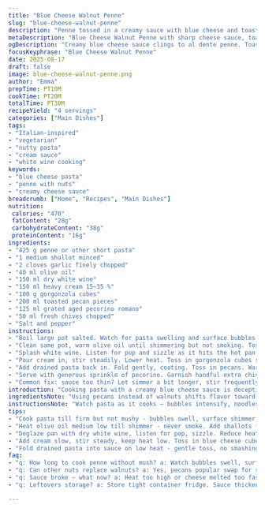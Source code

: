 ```yaml
---
title: "Blue Cheese Walnut Penne"
slug: "blue-cheese-walnut-penne"
description: "Penne tossed in a creamy sauce with blue cheese and toasted walnuts. White wine deglazes sautéed shallots and garlic, melding into a rich cream base. Fresh chives and aged Parmesan add fresh and nutty layers. Variations include swapping blue cheese for gorgonzola and walnuts for toasted pecans. Quick al dente pasta enriched with a sharp, melting cheese sauce that clings luxuriously. Sharp, nutty, herbaceous contrast keeps it lively. Simple pantry staples transform into something robust. Uses visual and tactile cues over strict timing. No eggs, vegetarian friendly. Serves 4 hungry diners."
metaDescription: "Blue Cheese Walnut Penne with sharp cheese sauce, toasted nuts, white wine, and fresh chives. Rich creamy texture meets nutty crunch in Italian-inspired pasta dish."
ogDescription: "Creamy blue cheese sauce clings to al dente penne. Toasted pecans or walnuts add crunch. White wine and chives bring sharp acidity and fresh herb layers."
focusKeyphrase: "Blue Cheese Walnut Penne"
date: 2025-08-17
draft: false
image: blue-cheese-walnut-penne.png
author: "Emma"
prepTime: PT10M
cookTime: PT20M
totalTime: PT30M
recipeYield: "4 servings"
categories: ["Main Dishes"]
tags:
- "Italian-inspired"
- "vegetarian"
- "nutty pasta"
- "cream sauce"
- "white wine cooking"
keywords:
- "blue cheese pasta"
- "penne with nuts"
- "creamy cheese sauce"
breadcrumb: ["Home", "Recipes", "Main Dishes"]
nutrition: 
 calories: "470"
 fatContent: "28g"
 carbohydrateContent: "38g"
 proteinContent: "16g"
ingredients:
- "425 g penne or other short pasta"
- "1 medium shallot minced"
- "2 cloves garlic finely chopped"
- "40 ml olive oil"
- "150 ml dry white wine"
- "150 ml heavy cream 15–35 %"
- "100 g gorgonzola cubes"
- "200 ml toasted pecan pieces"
- "125 ml grated aged pecorino romano"
- "50 ml fresh chives chopped"
- "Salt and pepper"
instructions:
- "Boil large pot salted. Watch for pasta swelling and surface bubbles — toss in penne. Stir immediately to avoid stickiness. Cook till firm but tender, about 10–12 minutes, bite test your ally. Drain, toss with small drizzle of oil, stir to coat. Keeps pasta loose while awaiting sauce."
- "Clean same pot, warm olive oil until shimmering but not smoking. Toss shallots in. Stir gently; soft translucence signals readiness. Add garlic, stir carefully, just until aroma rises. Overcooked? Bitter. Season lightly with salt and pepper now."
- "Splash white wine. Listen for pop and sizzle as it hits the hot pan. Stir, reduce heat a little. Simmer to near dryness; watch liquid coat the pan bottom. One minute tops to avoid overpowering acidity."
- "Pour cream in, stir steadily. Lower heat. Toss in gorgonzola cubes slowly, stir until melted but not grainy. Melt process delicate; too fierce heat breaks fats — cream breaks, sauce separates. Adjust heat accordingly."
- "Add drained pasta back in. Fold gently, coating. Toss in pecans. Warm through 3–4 minutes. Watch for sauce thickening, clinging to noodles. Final taste check; balance salt and pepper. Chives last — stir in just before plating, preserve fresh brightness."
- "Serve with generous sprinkle of pecorino. Garnish handful extra chives if you’re feeling extra herbal punch."
- "Common fix: sauce too thin? Let simmer a bit longer, stir frequently. Sauce too thick? Splash more cream or white wine. Missing acidity? Add squeeze lemon juice or splash more wine after cream melts. Nuts can be toasted ahead or quick dry pan — watch for nutty aroma, not burnt."
introduction: "Cooking pasta with a creamy blue cheese sauce is deceptively simple but easy to tangle. I’ve learned that the balance between melting the cheese gently and making sure the pasta stays al dente makes or breaks it. Walnuts add crunch and nuttiness that snaps against the creamy sauce; switching for pecans gives a warmer, sweeter tone. Wine cuts the richness with acid, but too much leaves bitterness. I lean heavily on visuals and smells — shallots translucent, garlic fragrant but not browned, wine reduced to a glossy sheen on the pan. Toss sauce while warm, hold off chives ’til the last moment to keep that sharp punch intact. Taking shortcuts on timing ends in gloppy mess or undercooked pasta. Failure = sogginess or grainy sauce. Success = a tangle of creamy, sharp, nutty, and fresh bites. My go-to comfort dish with a decent bite and good texture interplay."
ingredientsNote: "Using pecans instead of walnuts shifts flavor toward sweeter nuttiness and makes chopping easier. Feel free to swap gorgonzola or Stilton for stronger or milder blue cheese; each has distinct melt behaviors — softer blue cheese melts quickly but can separate if overheated. Higher fat cream keeps sauce stable. Shallots bring gentler sweetness than onions, but onions work if you’re scrappy, cooking them a bit longer till softened. Olive oil doesn’t have to be fancy but mustn’t smoke — burning olive oil overpowers aroma. White wine should be dry; avoid sweet wines that clash with blue cheese. Chives go in last for brightness and sharp herbal contrast. Parmigiano reggiano replacement? Pecorino romano gives tang and salt punch. Salt sauce carefully as blue cheese and cheese add plenty. Toast nuts in dry pan on medium; watch and stir often — smell marks doneness better than time. Partial to cooking the pasta and sauce in same pot — less washing, leftover starch thickens sauce slightly."
instructionsNote: "Watch pasta as it cooks — bubbles intensify, noodles swell, texture firms but still has bite. Drain and oil immediately to prevent sticking. Use same pan for sauce to harness residual fond flavor from shallots. Shallots translucent with softened color means they’ve lost sharpness without browning. Garlic releases fragrance fast; too much cooking turns bitter. Wine reduction seen as loss of volume, increased sheen on bottom — don’t over boil or burnt edge bitterness creeps in. Melt blue cheese gently; temperature key to avoid graininess or separation for creamy coating. Folding pasta and nuts in sauce on low heat ensures even distribution and temperature without crushing pasta. Adjust salt and pepper at the end — salt too early can stiffen cheese sauce or overshoot saltiness. Storing leftovers? Sauce thickens a lot — loosen with splash cream or milk, reheat gently waving off high heat. Final garnish adds visual and taste layer — fresh herbs warm quickly; if added too early, they wilt and dry out. No eggs means you can skip worrying about curdling, but mixture sensitive to temperature and stirring rhythm. Think moderation in heat, gentle folding. I learned the hard way — hauling pasta out early ruins the mouthfeel, letting it stand in sauce too long turns mush."
tips:
- "Cook pasta till firm but not mushy - bubbles swell, surface shimmer. Drain fast, toss with little oil right away. Prevent clumps; starch sticky but not gluey. Watch closely, rely on feel not clock. Drain doesn't equal done, bite tests always backup."
- "Heat olive oil medium low till shimmer - never smoke. Add shallots first, stir gentle till translucent and soft, no browning that turns bitter. Garlic next, short stir till fragrant not dark. Aroma signals done stage, cooking too long makes sharp bitterness creep in fast."
- "Deglaze pan with dry white wine, listen for pop, sizzle. Reduce heat slightly to simmer. Let wine reduce almost dry - thin layer, glossy bottom visible. Too long burns acidity; too little leaves harsh sharp flavor. One minute tops after bubbling starts is sweet spot worked out by smell and sheen."
- "Add cream slow, stir steady, keep heat low. Toss in blue cheese cubes gently, melt just till smooth but not grainy. Watch for fat break - sauce separates if heat too high or rushed stirring. Cream fat percentage critical; higher fat steadies sauce, too low risks curdling."
- "Fold drained pasta into sauce on low heat - gentle toss, no smashing. Add toasted nuts last for crunchy burst, warm through 3-4 minutes. Sauce thickens, clings to noodles, texture shifts. Reserve chives for final stir-in, preserves fresh sharpness over heat loss."
faq:
- "q: How long to cook penne without mush? a: Watch bubbles swell, surface change; texture still firm but soft. Bite test always best. 10-12 minutes average but varies by brand. Drain once teeth feel slight resistance. Keep little starchy water for sauce runoff if needed."
- "q: Can other nuts replace walnuts? a: Yes, pecans popular swap for sweeter notes and easier chopping. Toast nuts dry pan till aroma hits your nose — no burns. Almonds or hazelnuts also work, different crunch and flavor. Adjust stirring time to warm without softening nuts too much."
- "q: Sauce broke — what now? a: Heat too high or cheese melted too fast. Lower heat immediately, stir gently but consistently. Add splash cream if dry or break starts. If really separated, whisk cold cream in off heat to rescue smoothness. Patience with temperature key here."
- "q: Leftovers storage? a: Store tight container fridge. Sauce thickens, loosen with splash cream or milk reheated gently. Skip microwave high heat; stove slow warm retains sauce integrity. Pasta absorbs sauce overnight, may need extra liquid to refresh texture. Eat within 2 days best."

---
```

